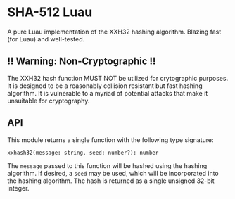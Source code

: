 # SHA-512 Luau

A pure Luau implementation of the XXH32 hashing algorithm. Blazing fast (for Luau) and well-tested.

## !! Warning: Non-Cryptographic !!

The XXH32 hash function MUST NOT be utilized for crytographic purposes. It is designed to be a reasonably collision resistant but fast hashing algorithm. It is vulnerable to a myriad of potential attacks that make it unsuitable for cryptography.

## API

This module returns a single function with the following type signature:

```
xxhash32(message: string, seed: number?): number
```

The `message` passed to this function will be hashed using the hashing algorithm. If desired, a `seed` may be used, which will be incorporated into the hashing algorithm. The hash is returned as a single unsigned 32-bit integer.